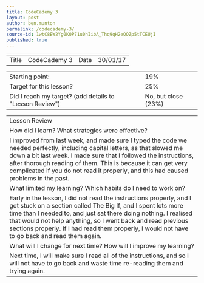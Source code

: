 ```yaml
---
title: CodeCademy 3
layout: post
author: ben.munton
permalink: /codecademy-3/
source-id: 1wtC8EW2Yg0K0P71u0hIibA_Thq9qH2eQQZp5tTCEUjI
published: true
---
```

<table>
  <tr>
    <td>Title</td>
    <td>CodeCademy 3</td>
    <td>Date</td>
    <td>30/01/17</td>
  </tr>
</table>


<table>
  <tr>
    <td>Starting point:</td>
    <td>19%</td>
  </tr>
  <tr>
    <td>Target for this lesson?</td>
    <td>25%</td>
  </tr>
  <tr>
    <td>Did I reach my target? 
(add details to "Lesson Review")</td>
    <td> No, but close (23%)</td>
  </tr>
</table>


<table>
  <tr>
    <td>Lesson Review</td>
  </tr>
  <tr>
    <td>How did I learn? What strategies were effective? </td>
  </tr>
  <tr>
    <td>I improved from last week, and made sure I typed the code we needed perfectly, including capital letters, as that slowed me down a bit last week.  I made sure that I followed the instructions, after thorough reading of them. This is because it can get very complicated if you do not read it properly, and this had caused problems in the past. </td>
  </tr>
  <tr>
    <td>What limited my learning? Which habits do I need to work on? </td>
  </tr>
  <tr>
    <td>Early in the lesson, I did not read the instructions properly, and I got stuck on a section called The Big If, and I spent lots more time than I needed to, and just sat there doing nothing.  I realised that would not help anything, so I went back and read previous sections properly.  If I had read them properly, I would not have to go back and read them again.  </td>
  </tr>
  <tr>
    <td>What will I change for next time? How will I improve my learning?</td>
  </tr>
  <tr>
    <td>Next time, I will make sure I read all of the instructions, and so I will not have to go back and waste time re-reading them and trying again.</td>
  </tr>
</table>


